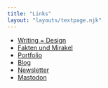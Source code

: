 ```yaml
---
title: "Links"
layout: "layouts/textpage.njk"
---
```


<ul>
  <li><a href="/writing/writing-is-design-workshop/">Writing = Design</a></li>
  <li><a href="https://christophrauscher.de/faktenundmirakel">Fakten und Mirakel</a></li>
  <li><a href="../">Portfolio</a></li>
  <li><a href="https://christowski.de/blog">Blog</a></li>
  <li><a href="/newsletter">Newsletter</a></li>
  <li><a href="https://mastodon.social/@christowski">Mastodon</a></li>
</ul>